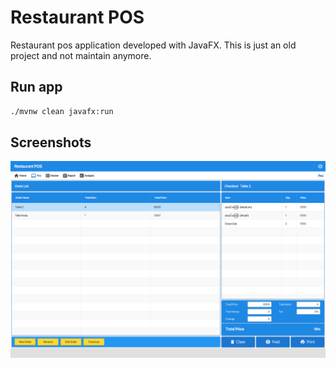 # Restaurant POS

Restaurant pos application developed with JavaFX. This is just an old project and not maintain anymore.

## Run app

```bash
./mvnw clean javafx:run
```

## Screenshots

<img src="pos.png" alt="pos.png">